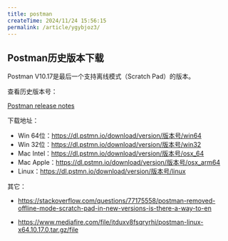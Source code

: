 ```yaml
---
title: postman
createTime: 2024/11/24 15:56:15
permalink: /article/ygybjoz3/
---
```

## Postman历史版本下载

Postman V10.17是最后一个支持离线模式（Scratch Pad）的版本。

查看历史版本号：

[Postman release notes](https://www.postman.com/release-notes/postman-app/)

下载地址：

- Win 64位：https://dl.pstmn.io/download/version/版本号/win64
- Win 32位：https://dl.pstmn.io/download/version/版本号/win32
- Mac Intel：https://dl.pstmn.io/download/version/版本号/osx_64
- Mac Apple：https://dl.pstmn.io/download/version/版本号/osx_arm64
- Linux：https://dl.pstmn.io/download/version/版本号/linux

其它：

- https://stackoverflow.com/questions/77175558/postman-removed-offline-mode-scratch-pad-in-new-versions-is-there-a-way-to-en

- https://www.mediafire.com/file/itduxv8fsqryrhi/postman-linux-x64.10.17.0.tar.gz/file